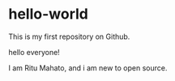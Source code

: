 # hello-world
This is my first repository on Github.

hello everyone!

I am Ritu Mahato, and i am new to open source.
